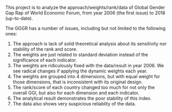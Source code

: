 This project is to analyze the approach/weights/rank/data of Global Gender Gap Rap of World Economic Forum, from year 2006 (the first issue) to 2018 (up-to-date).  

The GGGR has a number of issues, including but not limited to the following ones:

1) The approach is lack of solid theoretical analysis about its sensitivity nor stability of the rank and score.
2) The weights are just related to standard deviation instead of the significance of each indicator. 
3) The weights are ridiculously fixed with the data/result in year 2006. We see radical changes if applying the dynamic weights each year.
4) The weights are grouped into 4 dimensions, but with equal weight for those dimensions, that is inconsistent with its original design.
5) The rank/score of each country changed too much for not only the overall GGI, but also for each dimension and each indicator.
6) The analytical result demonstrates the poor stability of this index.
7) The data also shows very suspicious reliablity of the data.
